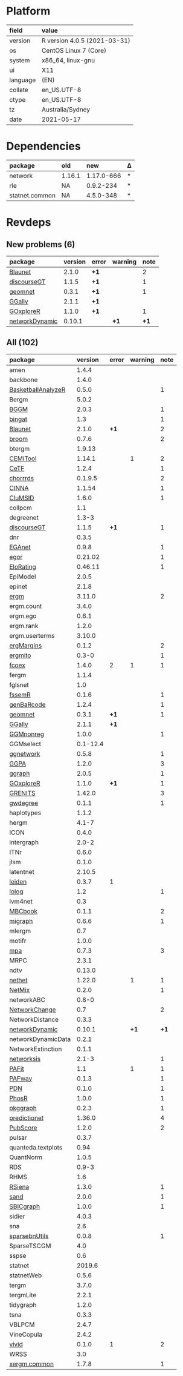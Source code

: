 # Platform

|field    |value                        |
|:--------|:----------------------------|
|version  |R version 4.0.5 (2021-03-31) |
|os       |CentOS Linux 7 (Core)        |
|system   |x86_64, linux-gnu            |
|ui       |X11                          |
|language |(EN)                         |
|collate  |en_US.UTF-8                  |
|ctype    |en_US.UTF-8                  |
|tz       |Australia/Sydney             |
|date     |2021-05-17                   |

# Dependencies

|package        |old    |new        |Δ  |
|:--------------|:------|:----------|:--|
|network        |1.16.1 |1.17.0-666 |*  |
|rle            |NA     |0.9.2-234  |*  |
|statnet.common |NA     |4.5.0-348  |*  |

# Revdeps

## New problems (6)

|package                                      |version |error  |warning |note   |
|:--------------------------------------------|:-------|:------|:-------|:------|
|[Blaunet](problems.md#blaunet)               |2.1.0   |__+1__ |        |2      |
|[discourseGT](problems.md#discoursegt)       |1.1.5   |__+1__ |        |1      |
|[geomnet](problems.md#geomnet)               |0.3.1   |__+1__ |        |1      |
|[GGally](problems.md#ggally)                 |2.1.1   |__+1__ |        |       |
|[GOxploreR](problems.md#goxplorer)           |1.1.0   |__+1__ |        |1      |
|[networkDynamic](problems.md#networkdynamic) |0.10.1  |       |__+1__  |__+1__ |

## All (102)

|package                                              |version  |error  |warning |note   |
|:----------------------------------------------------|:--------|:------|:-------|:------|
|amen                                                 |1.4.4    |       |        |       |
|backbone                                             |1.4.0    |       |        |       |
|[BasketballAnalyzeR](problems.md#basketballanalyzer) |0.5.0    |       |        |1      |
|Bergm                                                |5.0.2    |       |        |       |
|[BGGM](problems.md#bggm)                             |2.0.3    |       |        |1      |
|[bingat](problems.md#bingat)                         |1.3      |       |        |1      |
|[Blaunet](problems.md#blaunet)                       |2.1.0    |__+1__ |        |2      |
|[broom](problems.md#broom)                           |0.7.6    |       |        |2      |
|btergm                                               |1.9.13   |       |        |       |
|[CEMiTool](problems.md#cemitool)                     |1.14.1   |       |1       |2      |
|[CeTF](problems.md#cetf)                             |1.2.4    |       |        |1      |
|[chorrrds](problems.md#chorrrds)                     |0.1.9.5  |       |        |2      |
|[CINNA](problems.md#cinna)                           |1.1.54   |       |        |1      |
|[CluMSID](problems.md#clumsid)                       |1.6.0    |       |        |1      |
|collpcm                                              |1.1      |       |        |       |
|degreenet                                            |1.3-3    |       |        |       |
|[discourseGT](problems.md#discoursegt)               |1.1.5    |__+1__ |        |1      |
|dnr                                                  |0.3.5    |       |        |       |
|[EGAnet](problems.md#eganet)                         |0.9.8    |       |        |1      |
|[egor](problems.md#egor)                             |0.21.02  |       |        |1      |
|[EloRating](problems.md#elorating)                   |0.46.11  |       |        |1      |
|EpiModel                                             |2.0.5    |       |        |       |
|epinet                                               |2.1.8    |       |        |       |
|[ergm](problems.md#ergm)                             |3.11.0   |       |        |2      |
|ergm.count                                           |3.4.0    |       |        |       |
|ergm.ego                                             |0.6.1    |       |        |       |
|ergm.rank                                            |1.2.0    |       |        |       |
|ergm.userterms                                       |3.10.0   |       |        |       |
|[ergMargins](problems.md#ergmargins)                 |0.1.2    |       |        |2      |
|[ergmito](problems.md#ergmito)                       |0.3-0    |       |        |1      |
|[fcoex](problems.md#fcoex)                           |1.4.0    |2      |1       |1      |
|fergm                                                |1.1.4    |       |        |       |
|fglsnet                                              |1.0      |       |        |       |
|[fssemR](problems.md#fssemr)                         |0.1.6    |       |        |1      |
|[genBaRcode](problems.md#genbarcode)                 |1.2.4    |       |        |1      |
|[geomnet](problems.md#geomnet)                       |0.3.1    |__+1__ |        |1      |
|[GGally](problems.md#ggally)                         |2.1.1    |__+1__ |        |       |
|[GGMnonreg](problems.md#ggmnonreg)                   |1.0.0    |       |        |1      |
|GGMselect                                            |0.1-12.4 |       |        |       |
|[ggnetwork](problems.md#ggnetwork)                   |0.5.8    |       |        |1      |
|[GGPA](problems.md#ggpa)                             |1.2.0    |       |        |3      |
|[ggraph](problems.md#ggraph)                         |2.0.5    |       |        |1      |
|[GOxploreR](problems.md#goxplorer)                   |1.1.0    |__+1__ |        |1      |
|[GRENITS](problems.md#grenits)                       |1.42.0   |       |        |3      |
|[gwdegree](problems.md#gwdegree)                     |0.1.1    |       |        |1      |
|haplotypes                                           |1.1.2    |       |        |       |
|hergm                                                |4.1-7    |       |        |       |
|ICON                                                 |0.4.0    |       |        |       |
|intergraph                                           |2.0-2    |       |        |       |
|ITNr                                                 |0.6.0    |       |        |       |
|jlsm                                                 |0.1.0    |       |        |       |
|latentnet                                            |2.10.5   |       |        |       |
|[leiden](problems.md#leiden)                         |0.3.7    |1      |        |       |
|[lolog](problems.md#lolog)                           |1.2      |       |        |1      |
|lvm4net                                              |0.3      |       |        |       |
|[MBCbook](problems.md#mbcbook)                       |0.1.1    |       |        |2      |
|[migraph](problems.md#migraph)                       |0.6.6    |       |        |1      |
|mlergm                                               |0.7      |       |        |       |
|motifr                                               |1.0.0    |       |        |       |
|[mpa](problems.md#mpa)                               |0.7.3    |       |        |3      |
|MRPC                                                 |2.3.1    |       |        |       |
|ndtv                                                 |0.13.0   |       |        |       |
|[nethet](problems.md#nethet)                         |1.22.0   |       |1       |1      |
|[NetMix](problems.md#netmix)                         |0.2.0    |       |        |1      |
|networkABC                                           |0.8-0    |       |        |       |
|[NetworkChange](problems.md#networkchange)           |0.7      |       |        |2      |
|NetworkDistance                                      |0.3.3    |       |        |       |
|[networkDynamic](problems.md#networkdynamic)         |0.10.1   |       |__+1__  |__+1__ |
|networkDynamicData                                   |0.2.1    |       |        |       |
|NetworkExtinction                                    |0.1.1    |       |        |       |
|[networksis](problems.md#networksis)                 |2.1-3    |       |        |1      |
|[PAFit](problems.md#pafit)                           |1.1      |       |1       |1      |
|[PAFway](problems.md#pafway)                         |0.1.3    |       |        |1      |
|[PDN](problems.md#pdn)                               |0.1.0    |       |        |1      |
|[PhosR](problems.md#phosr)                           |1.0.0    |       |        |1      |
|[pkggraph](problems.md#pkggraph)                     |0.2.3    |       |        |1      |
|[predictionet](problems.md#predictionet)             |1.36.0   |       |        |4      |
|[PubScore](problems.md#pubscore)                     |1.2.0    |       |        |2      |
|pulsar                                               |0.3.7    |       |        |       |
|quanteda.textplots                                   |0.94     |       |        |       |
|QuantNorm                                            |1.0.5    |       |        |       |
|RDS                                                  |0.9-3    |       |        |       |
|RHMS                                                 |1.6      |       |        |       |
|[RSiena](problems.md#rsiena)                         |1.3.0    |       |        |1      |
|[sand](problems.md#sand)                             |2.0.0    |       |        |1      |
|[SBICgraph](problems.md#sbicgraph)                   |1.0.0    |       |        |1      |
|sidier                                               |4.0.3    |       |        |       |
|sna                                                  |2.6      |       |        |       |
|[sparsebnUtils](problems.md#sparsebnutils)           |0.0.8    |       |        |1      |
|SparseTSCGM                                          |4.0      |       |        |       |
|sspse                                                |0.6      |       |        |       |
|statnet                                              |2019.6   |       |        |       |
|statnetWeb                                           |0.5.6    |       |        |       |
|tergm                                                |3.7.0    |       |        |       |
|tergmLite                                            |2.2.1    |       |        |       |
|tidygraph                                            |1.2.0    |       |        |       |
|tsna                                                 |0.3.3    |       |        |       |
|VBLPCM                                               |2.4.7    |       |        |       |
|VineCopula                                           |2.4.2    |       |        |       |
|[vivid](problems.md#vivid)                           |0.1.0    |1      |        |2      |
|WRSS                                                 |3.0      |       |        |       |
|[xergm.common](problems.md#xergmcommon)              |1.7.8    |       |        |1      |

